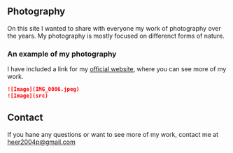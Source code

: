 ## Photography

On this site I wanted to share with everyone my work of photography over the years. 
My photography is mostly focused on differenct forms of nature. 

### An example of my photography 

I have included a link for my [official website](https://heer2004p.wixsite.com/mysite-1), where you can see more of my work. 

```markdown
![Image](IMG_0086.jpeg)
![Image](src)
```

## Contact

If you hane any questions or want to see more of my work, contact me at heer2004p@gmail.com  
